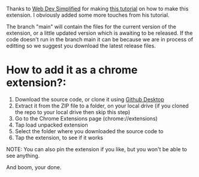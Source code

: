 Thanks to [Web Dev Simplified](https://www.youtube.com/WebDevSimplified) for making [this tutorial](https://youtu.be/rymG9UmPuhM) on how to make this extension. I obviously added some more touches from his tutorial.

The branch "main" will contain the files for the current version of the extension, or a little updated version which is awaiting to be released. If the code doesn't run in the branch main it can be because we are in process of editting so we suggest you download the latest release files.

# How to add it as a chrome extension?:
1. Download the source code, or clone it using [Github Desktop](https://desktop.github.com/)
2. Extract it from the ZIP file to a folder, on your local drive (if you cloned the repo to your local drive then skip this step)
3. Go to the Chrome Extensions page (chrome://extensions)
4. Tap load unpacked extension
5. Select the folder where you downloaded the source code to
6. Tap the extension, to see if it works

NOTE: You can also pin the extension if you like, but you won't be able to see anything. 

And boom, your done.
